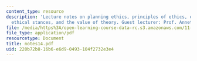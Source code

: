 ```yaml
---
content_type: resource
description: 'Lecture notes on planning ethics, principles of ethics, examples of
  ethical stances, and the value of theory. Guest lecturer: Prof. Annette Kim.'
file: /media/https%3A/open-learning-course-data-rc.s3.amazonaws.com/11-201-gateway-planning-action-fall-2007/220b72b816b6e6d90493104f2732e3e4_notes14.pdf
file_type: application/pdf
resourcetype: Document
title: notes14.pdf
uid: 220b72b8-16b6-e6d9-0493-104f2732e3e4
---
```

